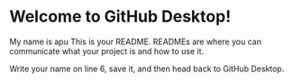 # Welcome to GitHub Desktop!
My name is apu
This is your README. READMEs are where you can communicate what your project is and how to use it.

Write your name on line 6, save it, and then head back to GitHub Desktop.
